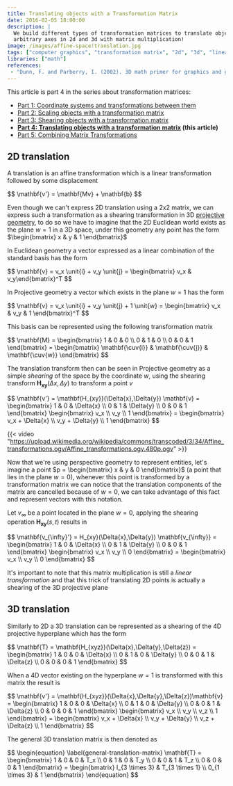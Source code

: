 ```yaml
---
title: Translating objects with a Transformation Matrix
date: 2016-02-05 18:00:00
description: |
  We build different types of transformation matrices to translate objects along cardinal axes,
  arbitrary axes in 2d and 3d with matrix multiplication!
image: /images/affine-space!translation.jpg
tags: ["computer graphics", "transformation matrix", "2d", "3d", "linear algebra", "translation"]
libraries: ["math"]
references:
 - "Dunn, F. and Parberry, I. (2002). 3D math primer for graphics and game development. Plano, Tex.: Wordware Pub."
---
```


This article is part 4 in the series about transformation matrices:

- [Part 1: Coordinate systems and transformations between them](../coordinate-systems/)
- [Part 2: Scaling objects with a transformation matrix](../scale/)
- [Part 3: Shearing objects with a transformation matrix](../shearing/)
- **[Part 4: Translating objects with a transformation matrix](../translation/) (this article)**
- [Part 5: Combining Matrix Transformations](../combining-transformations/)

## 2D translation

A translation is an affine transformation which is a linear transformation followed by some displacement

<div>$$
\mathbf{v'} = \mathbf{Mv} + \mathbf{b}
$$</div>

Even though we can't express 2D translation using a 2x2 matrix, we can express such a transformation as a shearing transformation in 3D [projective geometry](/math/geometry/projective-geometry), to do so we have to imagine that the 2D Euclidean world exists as the plane $w = 1$ in a 3D space, under this geometry any point has the form $\begin{bmatrix} x & y & 1 \end{bmatrix}$

In Euclidean geometry a vector expressed as a linear combination of the standard basis has the form

<div>$$
\mathbf{v} = v_x \unit{i} + v_y \unit{j} = \begin{bmatrix} v_x & v_y\end{bmatrix}^T
$$</div>

In Projective geometry a vector which exists in the plane $w = 1$ has the form

<div>$$
\mathbf{v} = v_x \unit{i} + v_y \unit{j} + 1 \unit{w} = \begin{bmatrix} v_x & v_y & 1 \end{bmatrix}^T
$$</div>

This basis can be represented using the following transformation matrix

<div>$$
\mathbf{M} = \begin{bmatrix}
1 & 0 & 0 \\
0 & 1 & 0 \\
0 & 0 & 1
\end{bmatrix} = \begin{bmatrix} \mathbf{\cuv{i}} & \mathbf{\cuv{j}} & \mathbf{\cuv{w}} \end{bmatrix}
$$</div>

The translation transform then can be seen in Projective geometry as a simple *shearing* of the space by the coordinate $w$, using the shearing transform $\mathbf{H_{xy}}(\Delta{x}, \Delta{y})$ to transform a point $v$

<div>$$
\mathbf{v'} = \mathbf{H_{xy}}(\Delta{x},\Delta{y}) \mathbf{v} = \begin{bmatrix}
1 & 0 & \Delta{x} \\
0 & 1 & \Delta{y} \\
0 & 0 & 1
\end{bmatrix} \begin{bmatrix} v_x \\ v_y \\ 1 \end{bmatrix} = \begin{bmatrix} v_x + \Delta{x} \\ v_y + \Delta{y} \\ 1 \end{bmatrix}
$$</div>

{{< video "https://upload.wikimedia.org/wikipedia/commons/transcoded/3/34/Affine_transformations.ogv/Affine_transformations.ogv.480p.ogv" >}}

Now that we're using perspective geometry to represent entities, let's imagine a point $p = \begin{bmatrix} x & y & 0 \end{bmatrix}$ (a point that lies in the plane $w = 0$), whenever this point is transformed by a transformation matrix we can notice that the translation components of the matrix are cancelled because of $w = 0$, we can take advantage of this fact and represent vectors with this notation.

Let $v_{\infty}$ be a point located in the plane $w = 0$, applying the shearing operation $\mathbf{H_{xy}}(s, t)$ results in

<div>$$
\mathbf{v_{\infty}'} = H_{xy}(\Delta{x},\Delta{y}) \mathbf{v_{\infty}} = \begin{bmatrix}
1 & 0 & \Delta{x} \\
0 & 1 & \Delta{y} \\
0 & 0 & 1
\end{bmatrix} \begin{bmatrix} v_x \\ v_y \\ 0 \end{bmatrix} = \begin{bmatrix} v_x \\ v_y \\ 0 \end{bmatrix}
$$</div>

It's important to note that this matrix multiplication is still a *linear transformation* and that this trick of translating 2D points is actually a shearing of the 3D projective plane

## 3D translation

Similarly to 2D a 3D translation can be represented as a shearing of the 4D projective hyperplane which has the form

<div>$$
\mathbf{T} = \mathbf{H_{xyz}}(\Delta{x},\Delta{y},\Delta{z}) = \begin{bmatrix}
1 & 0 & 0 & \Delta{x} \\
0 & 1 & 0 & \Delta{y} \\
0 & 0 & 1 & \Delta{z} \\
0 & 0 & 0 & 1
\end{bmatrix}
$$</div>

When a 4D vector existing on the hyperplane $w = 1$ is transformed with this matrix the result is

<div>$$
\mathbf{v'} = \mathbf{H_{xyz}}(\Delta{x},\Delta{y},\Delta{z})\mathbf{v} = \begin{bmatrix}
1 & 0 & 0 & \Delta{x} \\
0 & 1 & 0 & \Delta{y} \\
0 & 0 & 1 & \Delta{z} \\
0 & 0 & 0 & 1
\end{bmatrix} \begin{bmatrix} v_x \\ v_y \\ v_z \\ 1 \end{bmatrix}  = \begin{bmatrix} v_x + \Delta{x} \\ v_y + \Delta{y} \\ v_z + \Delta{z} \\ 1 \end{bmatrix}
$$</div>

The general 3D translation matrix is then denoted as

<div>$$
\begin{equation} \label{general-translation-matrix}
\mathbf{T} = \begin{bmatrix}
1 & 0 & 0 & T_x \\
0 & 1 & 0 & T_y \\
0 & 0 & 1 & T_z \\
0 & 0 & 0 & 1
\end{bmatrix} = \begin{bmatrix}
I_{3 \times 3} & T_{3 \times 1} \\
0_{1 \times 3} & 1
\end{bmatrix}
\end{equation}
$$</div>

